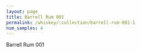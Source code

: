```yaml
---
layout: page
title: Barrell Rum 001
permalink: /whiskey/:collection/barrell-rum-001-1
num_samples: 4
---
```


Barrell Rum 001
